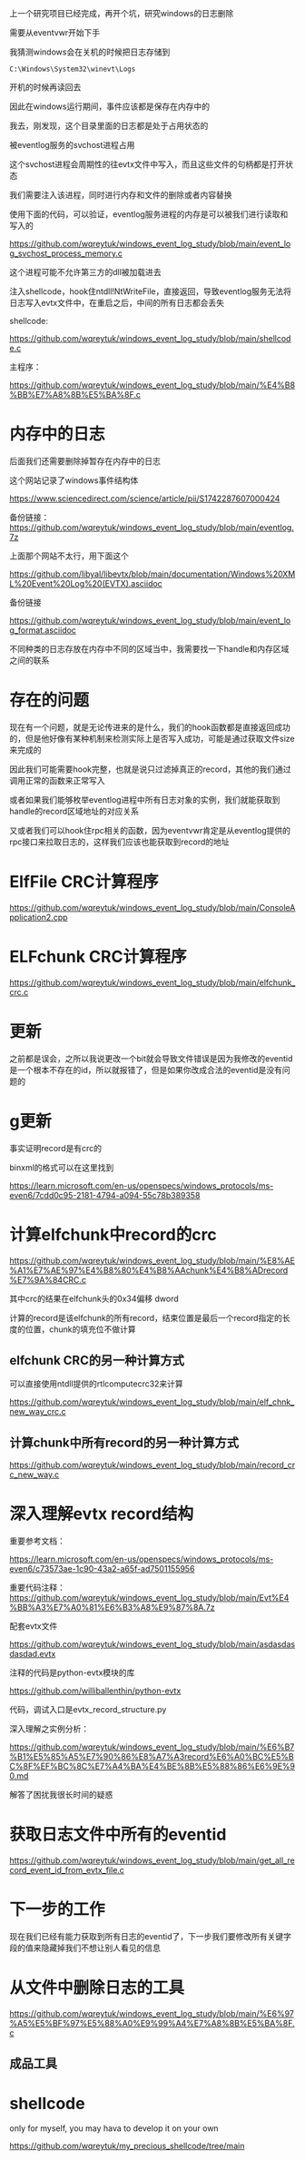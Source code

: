 上一个研究项目已经完成，再开个坑，研究windows的日志删除


需要从eventvwr开始下手

我猜测windows会在关机的时候把日志存储到

```
C:\Windows\System32\winevt\Logs
```

开机的时候再读回去

因此在windows运行期间，事件应该都是保存在内存中的

我去，刚发现，这个目录里面的日志都是处于占用状态的

被eventlog服务的svchost进程占用

这个svchost进程会周期性的往evtx文件中写入，而且这些文件的句柄都是打开状态

我们需要注入该进程，同时进行内存和文件的删除或者内容替换


使用下面的代码，可以验证，eventlog服务进程的内存是可以被我们进行读取和写入的


https://github.com/wqreytuk/windows_event_log_study/blob/main/event_log_svchost_process_memory.c

这个进程可能不允许第三方的dll被加载进去

注入shellcode，hook住ntdll!NtWriteFile，直接返回，导致eventlog服务无法将日志写入evtx文件中，在重启之后，中间的所有日志都会丢失

shellcode:

https://github.com/wqreytuk/windows_event_log_study/blob/main/shellcode.c

主程序：

https://github.com/wqreytuk/windows_event_log_study/blob/main/%E4%B8%BB%E7%A8%8B%E5%BA%8F.c


# 内存中的日志

后面我们还需要删除掉暂存在内存中的日志




这个网站记录了windows事件结构体

https://www.sciencedirect.com/science/article/pii/S1742287607000424

备份链接：https://github.com/wqreytuk/windows_event_log_study/blob/main/eventlog.7z

上面那个网站不太行，用下面这个

https://github.com/libyal/libevtx/blob/main/documentation/Windows%20XML%20Event%20Log%20(EVTX).asciidoc

备份链接

https://github.com/wqreytuk/windows_event_log_study/blob/main/event_log_format.asciidoc

不同种类的日志存放在内存中不同的区域当中，我需要找一下handle和内存区域之间的联系

# 存在的问题

现在有一个问题，就是无论传进来的是什么，我们的hook函数都是直接返回成功的，但是他好像有某种机制来检测实际上是否写入成功，可能是通过获取文件size来完成的

因此我们可能需要hook完整，也就是说只过滤掉真正的record，其他的我们通过调用正常的函数来正常写入

或者如果我们能够枚举eventlog进程中所有日志对象的实例，我们就能获取到handle的record区域地址的对应关系

又或者我们可以hook住rpc相关的函数，因为eventvwr肯定是从eventlog提供的rpc接口来拉取日志的，这样我们应该也能获取到record的地址

# ElfFile CRC计算程序

https://github.com/wqreytuk/windows_event_log_study/blob/main/ConsoleApplication2.cpp

# ELFchunk CRC计算程序

https://github.com/wqreytuk/windows_event_log_study/blob/main/elfchunk_crc.c

# 更新

之前都是误会，之所以我说更改一个bit就会导致文件错误是因为我修改的eventid是一个根本不存在的id，所以就报错了，但是如果你改成合法的eventid是没有问题的


# g更新

事实证明record是有crc的

binxml的格式可以在这里找到

https://learn.microsoft.com/en-us/openspecs/windows_protocols/ms-even6/7cdd0c95-2181-4794-a094-55c78b389358

# 计算elfchunk中record的crc

https://github.com/wqreytuk/windows_event_log_study/blob/main/%E8%AE%A1%E7%AE%97%E4%B8%80%E4%B8%AAchunk%E4%B8%ADrecord%E7%9A%84CRC.c


其中crc的结果在elfchunk头的0x34偏移 dword

计算的record是该elfchunk的所有record，结束位置是最后一个record指定的长度的位置，chunk的填充位不做计算


## elfchunk CRC的另一种计算方式

可以直接使用ntdll提供的rtlcomputecrc32来计算

https://github.com/wqreytuk/windows_event_log_study/blob/main/elf_chnk_new_way_crc.c

## 计算chunk中所有record的另一种计算方式

https://github.com/wqreytuk/windows_event_log_study/blob/main/record_crc_new_way.c


# 深入理解evtx record结构

重要参考文档：

https://learn.microsoft.com/en-us/openspecs/windows_protocols/ms-even6/c73573ae-1c90-43a2-a65f-ad7501155956

重要代码注释：
https://github.com/wqreytuk/windows_event_log_study/blob/main/Evt%E4%BB%A3%E7%A0%81%E6%B3%A8%E9%87%8A.7z

配套evtx文件

https://github.com/wqreytuk/windows_event_log_study/blob/main/asdasdasdasdad.evtx

注释的代码是python-evtx模块的库

https://github.com/williballenthin/python-evtx

代码，调试入口是evtx_record_structure.py


深入理解之实例分析：

https://github.com/wqreytuk/windows_event_log_study/blob/main/%E6%B7%B1%E5%85%A5%E7%90%86%E8%A7%A3record%E6%A0%BC%E5%BC%8F%EF%BC%8C%E7%A4%BA%E4%BE%8B%E5%88%86%E6%9E%90.md

解答了困扰我很长时间的疑惑


# 获取日志文件中所有的eventid

https://github.com/wqreytuk/windows_event_log_study/blob/main/get_all_record_event_id_from_evtx_file.c

# 下一步的工作

现在我们已经有能力获取到所有日志的eventid了，下一步我们要修改所有关键字段的值来隐藏掉我们不想让别人看见的信息

# 从文件中删除日志的工具

https://github.com/wqreytuk/windows_event_log_study/blob/main/%E6%97%A5%E5%BF%97%E5%88%A0%E9%99%A4%E7%A8%8B%E5%BA%8F.c
## 成品工具



# shellcode

only for myself, you may hava to develop it on your own

https://github.com/wqreytuk/my_precious_shellcode/tree/main


